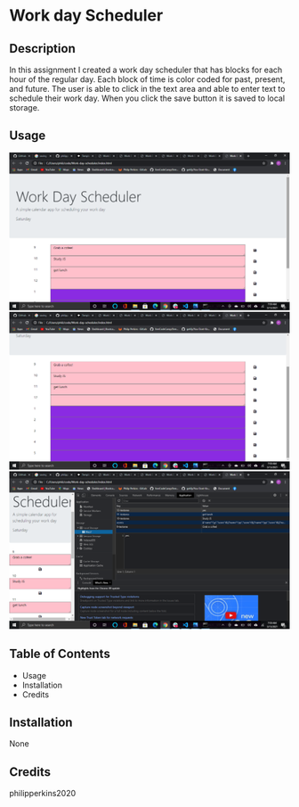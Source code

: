 # Work day Scheduler

## Description 

In this assignment I created a work day scheduler that has blocks for each hour of the regular day. Each block of time is color coded for past, present, and future. The user is able to click in the text area and able to enter text to schedule their work day. When you click the save button it is saved to local storage.


## Usage
![Work-day-scheduler](Assets/images/Screenshot(72).png)
![Work-day-scheduler](Assets/images/Screenshot(73).png)
![Work-day-scheduler](Assets/images/Screenshot(74).png)



## Table of Contents 

* Usage
* Installation
* Credits


## Installation

None



## Credits

philipperkins2020

